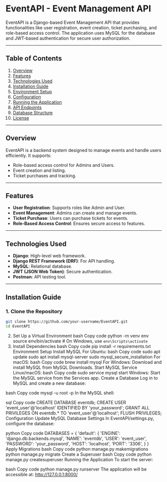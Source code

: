 # EventAPI - Event Management API

EventAPI is a Django-based Event Management API that provides functionalities like user registration, event creation, ticket purchasing, and role-based access control. The application uses MySQL for the database and JWT-based authentication for secure user authorization.

---

## Table of Contents
1. [Overview](#overview)
2. [Features](#features)
3. [Technologies Used](#technologies-used)
4. [Installation Guide](#installation-guide)
5. [Environment Setup](#environment-setup)
6. [Configuration](#configuration)
7. [Running the Application](#running-the-application)
8. [API Endpoints](#api-endpoints)
9. [Database Structure](#database-structure)
10. [License](#license)

---

## Overview
EventAPI is a backend system designed to manage events and handle users efficiently. It supports:
- Role-based access control for Admins and Users.
- Event creation and listing.
- Ticket purchases and tracking.

---

## Features
- **User Registration**: Supports roles like Admin and User.
- **Event Management**: Admins can create and manage events.
- **Ticket Purchase**: Users can purchase tickets for events.
- **Role-Based Access Control**: Ensures secure access to features.

---

## Technologies Used
- **Django**: High-level web framework.
- **Django REST Framework (DRF)**: For API handling.
- **MySQL**: Relational database.
- **JWT (JSON Web Token)**: Secure authentication.
- **Postman**: API testing tool.

---

## Installation Guide

### 1. Clone the Repository
```bash
git clone https://github.com/your-username/EventAPI.git
cd EventAPI
```

2. Set Up a Virtual Environment
bash
Copy code
python -m venv env
source env/bin/activate   # On Windows, use `env\Scripts\activate`
3. Install Dependencies
bash
Copy code
pip install -r requirements.txt
Environment Setup
Install MySQL
For Ubuntu:
bash
Copy code
sudo apt update
sudo apt install mysql-server
sudo mysql_secure_installation
For macOS:
bash
Copy code
brew install mysql
For Windows: Download and install MySQL from MySQL Downloads.
Start MySQL Service
Linux/macOS:
bash
Copy code
sudo service mysql start
Windows: Start the MySQL service from the Services app.
Create a Database
Log in to MySQL and create a new database:

bash
Copy code
mysql -u root -p
In the MySQL shell:

sql
Copy code
CREATE DATABASE eventdb;
CREATE USER 'event_user'@'localhost' IDENTIFIED BY 'your_password';
GRANT ALL PRIVILEGES ON eventdb.* TO 'event_user'@'localhost';
FLUSH PRIVILEGES;
Configuration
Update MySQL Database Settings
In EventAPI/settings.py, configure the database:

python
Copy code
DATABASES = {
    'default': {
        'ENGINE': 'django.db.backends.mysql',
        'NAME': 'eventdb',
        'USER': 'event_user',
        'PASSWORD': 'your_password',
        'HOST': 'localhost',
        'PORT': '3306',
    }
}
Apply Migrations
bash
Copy code
python manage.py makemigrations
python manage.py migrate
Create a Superuser
bash
Copy code
python manage.py createsuperuser
Running the Application
To start the server:

bash
Copy code
python manage.py runserver
The application will be accessible at: http://127.0.0.1:8000/
